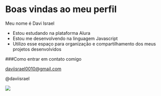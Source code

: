 # Boas vindas ao meu perfil 

Meu nome é Davi Israel 

- Estou estudando na plataforma Alura
- Estou me desenvolvendo na linguagem Javascript
- Utilizo esse espaço para organização e compartilhamento dos meus projetos desenvolvidos

###Como entrar em contato comigo 

daviisrael0010@gmail.com

@daviisrael

![](https://photos.app.goo.gl/gvatSx4VGZBVytYQ6)
